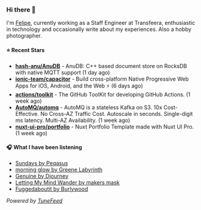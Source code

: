 ### Hi there 👋

I'm [Felipe](https://felipevm.com), currently working as a Staff Engineer at Transfeera, enthusiastic in technology and occasionally write about my experiences. Also a hobby photographer.

#### ⭐ Recent Stars
- **[hash-anu/AnuDB](https://github.com/hash-anu/AnuDB)** - AnuDB: C&#43;&#43; based document store on RocksDB with native MQTT support (1 day ago)
- **[ionic-team/capacitor](https://github.com/ionic-team/capacitor)** - Build cross-platform Native Progressive Web Apps for iOS, Android, and the Web ⚡️ (6 days ago)
- **[actions/toolkit](https://github.com/actions/toolkit)** - The GitHub ToolKit for developing GitHub Actions. (1 week ago)
- **[AutoMQ/automq](https://github.com/AutoMQ/automq)** - AutoMQ is a stateless Kafka on S3. 10x Cost-Effective. No Cross-AZ Traffic Cost. Autoscale in seconds. Single-digit ms latency. Multi-AZ Availability. (1 week ago)
- **[nuxt-ui-pro/portfolio](https://github.com/nuxt-ui-pro/portfolio)** - Nuxt Portfolio Template made with Nuxt UI Pro. (1 week ago)

#### 🎧 What I have been listening
- [Sundays by Peqasus](https://open.spotify.com/track/5zb3ATDc6t0H7tA0F2y1l8)
- [morning glow by Greene Labyrinth](https://open.spotify.com/track/7hTwXBphptPv6oSxwX8mXA)
- [Genuine by Djourney](https://open.spotify.com/track/2ShlwGnod4fEJimzZv1tOi)
- [Letting My Mind Wander by makers mask](https://open.spotify.com/track/2TyAgjdOk2b0HPSYXaPack)
- [Fuggedaboutit by Burlywood](https://open.spotify.com/track/1GYPW10V7bZUUqD1RihtYl)

_Powered by [TuneFeed](https://tunefeed.app?ref=github.com)_
